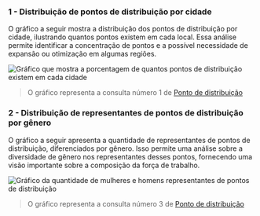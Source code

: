 ### 1 - Distribuição de pontos de distribuição por cidade
O gráfico a seguir mostra a distribuição dos pontos de distribuição por cidade, ilustrando quantos pontos existem em cada local. Essa análise permite identificar a concentração de pontos e a possível necessidade de expansão ou otimização em algumas regiões.

![Gráfico que mostra a porcentagem de quantos pontos de distribuição existem em cada cidade](../../../assets/gráficos/ponto-de-distribuicao-1.png)
> O gráfico representa a consulta número 1 de [Ponto de distribuição](ponto-de-distribuico.sql)


### 2 - Distribuição de representantes de pontos de distribuição por gênero
O gráfico a seguir apresenta a quantidade de representantes de pontos de distribuição, diferenciados por gênero. Isso permite uma análise sobre a diversidade de gênero nos representantes desses pontos, fornecendo uma visão importante sobre a composição da força de trabalho.

![Gráfico da quantidade de mulheres e homens representantes de pontos de distribuição](../../../assets/gráficos/ponto-de-distribuicao-2.png)
> O gráfico representa a consulta número 3 de [Ponto de distribuição](ponto-de-distribuico.sql)